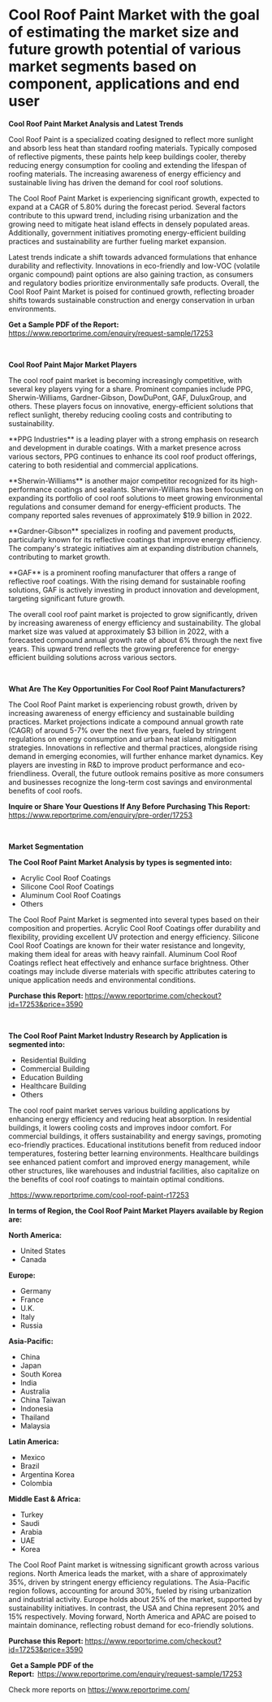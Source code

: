 <p><h1>Cool Roof Paint Market with the goal of estimating the market size and future growth potential of various market segments based on component, applications and end user</h1></p><p><strong>Cool Roof Paint Market Analysis and Latest Trends</strong></p>
<p><p>Cool Roof Paint is a specialized coating designed to reflect more sunlight and absorb less heat than standard roofing materials. Typically composed of reflective pigments, these paints help keep buildings cooler, thereby reducing energy consumption for cooling and extending the lifespan of roofing materials. The increasing awareness of energy efficiency and sustainable living has driven the demand for cool roof solutions.</p><p>The Cool Roof Paint Market is experiencing significant growth, expected to expand at a CAGR of 5.80% during the forecast period. Several factors contribute to this upward trend, including rising urbanization and the growing need to mitigate heat island effects in densely populated areas. Additionally, government initiatives promoting energy-efficient building practices and sustainability are further fueling market expansion.</p><p>Latest trends indicate a shift towards advanced formulations that enhance durability and reflectivity. Innovations in eco-friendly and low-VOC (volatile organic compound) paint options are also gaining traction, as consumers and regulatory bodies prioritize environmentally safe products. Overall, the Cool Roof Paint Market is poised for continued growth, reflecting broader shifts towards sustainable construction and energy conservation in urban environments.</p></p>
<p><strong>Get a Sample PDF of the Report:&nbsp;</strong> <a href="https://www.reportprime.com/enquiry/request-sample/17253?utm_campaign=2993&utm_medium=2&utm_source=Github&utm_content=ia&utm_term=18032025&utm_id=cool-roof-paint">https://www.reportprime.com/enquiry/request-sample/17253</a></p>
<p>&nbsp;</p>
<p><strong>Cool Roof Paint Major Market Players</strong></p>
<p><p>The cool roof paint market is becoming increasingly competitive, with several key players vying for a share. Prominent companies include PPG, Sherwin-Williams, Gardner-Gibson, DowDuPont, GAF, DuluxGroup, and others. These players focus on innovative, energy-efficient solutions that reflect sunlight, thereby reducing cooling costs and contributing to sustainability.</p><p>**PPG Industries** is a leading player with a strong emphasis on research and development in durable coatings. With a market presence across various sectors, PPG continues to enhance its cool roof product offerings, catering to both residential and commercial applications.</p><p>**Sherwin-Williams** is another major competitor recognized for its high-performance coatings and sealants. Sherwin-Williams has been focusing on expanding its portfolio of cool roof solutions to meet growing environmental regulations and consumer demand for energy-efficient products. The company reported sales revenues of approximately $19.9 billion in 2022.</p><p>**Gardner-Gibson** specializes in roofing and pavement products, particularly known for its reflective coatings that improve energy efficiency. The company's strategic initiatives aim at expanding distribution channels, contributing to market growth.</p><p>**GAF** is a prominent roofing manufacturer that offers a range of reflective roof coatings. With the rising demand for sustainable roofing solutions, GAF is actively investing in product innovation and development, targeting significant future growth.</p><p>The overall cool roof paint market is projected to grow significantly, driven by increasing awareness of energy efficiency and sustainability. The global market size was valued at approximately $3 billion in 2022, with a forecasted compound annual growth rate of about 6% through the next five years. This upward trend reflects the growing preference for energy-efficient building solutions across various sectors.</p></p>
<p>&nbsp;</p>
<p><strong>What Are The Key Opportunities For Cool Roof Paint Manufacturers?</strong></p>
<p><p>The Cool Roof Paint market is experiencing robust growth, driven by increasing awareness of energy efficiency and sustainable building practices. Market projections indicate a compound annual growth rate (CAGR) of around 5-7% over the next five years, fueled by stringent regulations on energy consumption and urban heat island mitigation strategies. Innovations in reflective and thermal practices, alongside rising demand in emerging economies, will further enhance market dynamics. Key players are investing in R&D to improve product performance and eco-friendliness. Overall, the future outlook remains positive as more consumers and businesses recognize the long-term cost savings and environmental benefits of cool roofs.</p></p>
<p><strong>Inquire or Share Your Questions If Any Before Purchasing This Report:</strong> <a href="https://www.reportprime.com/enquiry/pre-order/17253?utm_campaign=2993&utm_medium=2&utm_source=Github&utm_content=ia&utm_term=18032025&utm_id=cool-roof-paint">https://www.reportprime.com/enquiry/pre-order/17253</a></p>
<p>&nbsp;</p>
<p><strong>Market Segmentation</strong></p>
<p><strong>The Cool Roof Paint Market Analysis by types is segmented into:</strong></p>
<p><ul><li>Acrylic Cool Roof Coatings</li><li>Silicone Cool Roof Coatings</li><li>Aluminum Cool Roof Coatings</li><li>Others</li></ul></p>
<p><p>The Cool Roof Paint Market is segmented into several types based on their composition and properties. Acrylic Cool Roof Coatings offer durability and flexibility, providing excellent UV protection and energy efficiency. Silicone Cool Roof Coatings are known for their water resistance and longevity, making them ideal for areas with heavy rainfall. Aluminum Cool Roof Coatings reflect heat effectively and enhance surface brightness. Other coatings may include diverse materials with specific attributes catering to unique application needs and environmental conditions.</p></p>
<p><strong>Purchase this Report:&nbsp;</strong><a href="https://www.reportprime.com/checkout?id=17253&price=3590&utm_campaign=2993&utm_medium=2&utm_source=Github&utm_content=ia&utm_term=18032025&utm_id=cool-roof-paint">https://www.reportprime.com/checkout?id=17253&price=3590</a></p>
<p>&nbsp;</p>
<p><strong>The Cool Roof Paint Market Industry Research by Application is segmented into:</strong></p>
<p><ul><li>Residential Building</li><li>Commercial Building</li><li>Education Building</li><li>Healthcare Building</li><li>Others</li></ul></p>
<p><p>The cool roof paint market serves various building applications by enhancing energy efficiency and reducing heat absorption. In residential buildings, it lowers cooling costs and improves indoor comfort. For commercial buildings, it offers sustainability and energy savings, promoting eco-friendly practices. Educational institutions benefit from reduced indoor temperatures, fostering better learning environments. Healthcare buildings see enhanced patient comfort and improved energy management, while other structures, like warehouses and industrial facilities, also capitalize on the benefits of cool roof coatings to maintain optimal conditions.</p></p>
<p><a href="https://www.reportprime.com/cool-roof-paint-r17253?utm_campaign=2993&utm_medium=2&utm_source=Github&utm_content=ia&utm_term=18032025&utm_id=cool-roof-paint">&nbsp;https://www.reportprime.com/cool-roof-paint-r17253</a></p>
<p><strong>In terms of Region, the Cool Roof Paint Market Players available by Region are:</strong></p>
<p>
    <p> <strong> North America: </strong>
        <ul>
            <li>United States</li>
            <li>Canada</li>
        </ul>
        </p> 
    <p> <strong> Europe: </strong>
        <ul>
            <li>Germany</li>
            <li>France</li>
            <li>U.K.</li>
            <li>Italy</li>
            <li>Russia</li>
        </ul>
        </p> 
    <p> <strong> Asia-Pacific: </strong>
        <ul>
            <li>China</li>
            <li>Japan</li>
            <li>South Korea</li>
            <li>India</li>
            <li>Australia</li>
            <li>China Taiwan</li>
            <li>Indonesia</li>
            <li>Thailand</li>
            <li>Malaysia</li>
        </ul>
        </p> 
    <p> <strong> Latin America: </strong>
        <ul>
            <li>Mexico</li>
            <li>Brazil</li>
            <li>Argentina Korea</li>
            <li>Colombia</li>
        </ul>
        </p> 
    <p> <strong> Middle East & Africa: </strong>
        <ul>
            <li>Turkey</li>
            <li>Saudi</li>
            <li>Arabia</li>
            <li>UAE</li>
            <li>Korea</li>
        </ul>
    </p>
    </p>
<p><p>The Cool Roof Paint market is witnessing significant growth across various regions. North America leads the market, with a share of approximately 35%, driven by stringent energy efficiency regulations. The Asia-Pacific region follows, accounting for around 30%, fueled by rising urbanization and industrial activity. Europe holds about 25% of the market, supported by sustainability initiatives. In contrast, the USA and China represent 20% and 15% respectively. Moving forward, North America and APAC are poised to maintain dominance, reflecting robust demand for eco-friendly solutions.</p></p>
<p><strong>Purchase this Report: </strong><a href="https://www.reportprime.com/checkout?id=17253&price=3590&utm_campaign=2993&utm_medium=2&utm_source=Github&utm_content=ia&utm_term=18032025&utm_id=cool-roof-paint">https://www.reportprime.com/checkout?id=17253&price=3590</a></p>
<p>&nbsp;<strong>Get a Sample PDF of the Report:&nbsp;&nbsp;</strong><a href="https://www.reportprime.com/enquiry/request-sample/17253?utm_campaign=2993&utm_medium=2&utm_source=Github&utm_content=ia&utm_term=18032025&utm_id=cool-roof-paint">https://www.reportprime.com/enquiry/request-sample/17253</a></p>
<p><strong></strong></p>
<p>Check more reports on <a href="https://www.reportprime.com/?utm_campaign=2993&utm_medium=2&utm_source=Github&utm_content=ia&utm_term=18032025&utm_id=cool-roof-paint">https://www.reportprime.com/</a></p>